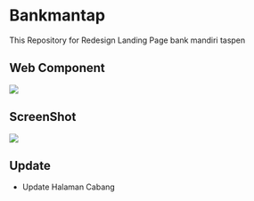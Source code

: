 # Bankmantap
This Repository for Redesign Landing Page bank mandiri taspen

## Web Component
<img src="asset/tools.png"/>

## ScreenShot

<img src="asset/ss.png"/>

## Update
- Update Halaman Cabang
